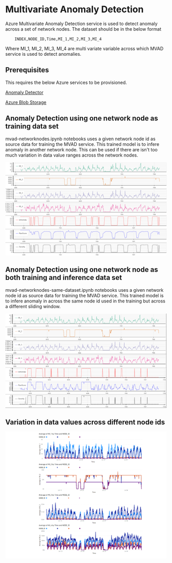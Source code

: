 # Multivariate Anomaly Detection
Azure Multivariate Anomaly Detection service is used to detect anomaly across a set of network nodes. The dataset should be in the below format

        INDEX,NODE_ID,Time,MI_1,MI_2,MI_3,MI_4

Where MI_1, MI_2, MI_3, MI_4 are multi variate variable across which MVAD service is used to detect anomalies. 


## Prerequisites

This requires the below Azure services to be provisioned. 

[Anomaly Detector](https://azure.microsoft.com/en-us/pricing/details/cognitive-services/anomaly-detector/)

[Azure Blob Storage](https://azure.microsoft.com/en-us/pricing/details/storage/blobs/)

## Anomaly Detection using one network node as training data set
mvad-networknodes.ipynb notebooks uses a given network node id as source data for training the MVAD service. This trained model is to infere anomaly in another network node. This can be used if there are isn't too much variation in data value ranges across the network nodes. 

![Anomaly Detection across different node with quite a bit of data variation](bokeh_plot_different_nodes.png)

## Anomaly Detection using one network node as both training and inference data set
mvad-networknodes-same-dataset.ipynb notebooks uses a given network node id as source data for training the MVAD service. This trained model is to infere anomaly in across the same node id used in the training but across a different sliding window. 

![Anomaly Detection across different node with quite a bit of data variation](bokeh_plot_same_node.png)


## Variation in data values across different node ids
![data variation across nodes](data_variation_across_nodes.png)